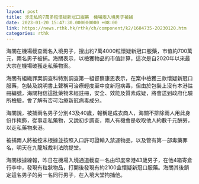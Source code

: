 ```yaml
---
layout: post
title: 涉走私約7萬多粒懷疑新冠口服藥　機場兩入境男子被捕
date: 2023-01-20 15:47:30.000000000 +08:00
link: https://news.rthk.hk/rthk/ch/component/k2/1684735-20230120.htm
categories: rthk
---
```


海關在機場截查兩名入境男子，搜出約7萬4000粒懷疑新冠口服藥，市值約700萬元，兩名男子被捕。海關表示，以檢獲物品的市值計算，這次是自2020年以來最大宗在機場破獲走私藥物案。

海關有組織罪案調查科特別調查第一組督察康恩表示，在案中檢獲三款懷疑新冠口服藥，包裝及說明書上聲稱可治療輕度至中度新冠病毒，但由於包裝上沒有本港註冊編號，海關相信這批藥物未經註冊，安全、效能及質素成疑，將會送到政府化驗所檢驗，會了解有否可治療新冠病毒成分。

海關說，被捕兩名男子分別43及40歲，報稱是成衣商人，海關不排除兩人用此身份作掩飾，從事走私藥物，又說初步調查，兩人有機會是收取他人約數千元酬勞，以走私藥物來港。

被捕兩人將被控未根據並按照入口許可證輸入禁運物品，以及管有第一部毒藥罪名，明天在九龍城裁判法院提堂。

海關根據線報，昨日在機場入境通道截查一名由印度來港43歲男子，在他4箱寄倉行李中，發現有粒狀物品，打開後發現有約2100盒懷疑新冠口服藥。海關其後鎖定這名男子的另一名同行男子，在入境大堂拘捕他。
